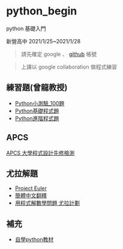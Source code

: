 # python_begin
python 基礎入門

新營高中 2021/1/25~2021/1/28

> 請先確定 google  、 [github](https://github.com) 帳號

> 上課以 google collaboration 做程式練習

## 練習題(曾龍教授)
* [Python小測驗_100題](https://github.com/prolin99/nsjh/blob/main/week1/BasicPython/Y_1_Python%E5%B0%8F%E6%B8%AC%E9%A9%97_100%E9%A1%8C.md)
* [Python基礎程式題](https://github.com/prolin99/nsjh/blob/main/week1/BasicPython/Z_1_Python%E5%9F%BA%E7%A4%8E%E7%A8%8B%E5%BC%8F%E9%A1%8C.md)
* [Python進階程式題](https://github.com/prolin99/nsjh/blob/main/week1/BasicPython/Z_2_Python%E9%80%B2%E9%9A%8E%E7%A8%8B%E5%BC%8F%E9%A1%8C.md)

## APCS
[APCS 大學程式設計先修檢測](https://apcs.csie.ntnu.edu.tw/)

## 尤拉解題 
* [Project Euler ](https://projecteuler.net/about)
* [簡體中文翻釋](https://pe-cn.github.io/)
* [用程式解數學問題 尤拉計劃](http://drweb.nksh.tp.edu.tw/student/lessons/G/)


## 補充
* [自學python教材](http://kaiching.org/pydoing/python.html)
